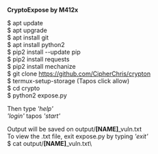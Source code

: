 **CryptoExpose by M412x**
			
$ apt update\
$ apt upgrade\
$ apt install git\
$ apt install python2\
$ pip2 install --update pip\
$ pip2 install requests\
$ pip2 install mechanize\
$ git clone https://github.com/CipherChris/crypton \
$ termux-setup-storage (Tapos click allow)\
$ cd crypto\
$ python2 expose.py

Then type *'help'*\
*'login'* tapos *'start'*

Output will be saved on output/**[NAME]**_vuln.txt  
To view the .txt file, exit expose.py by typing *'exit'*\
$ cat output/**[NAME]**_vuln.txt\
